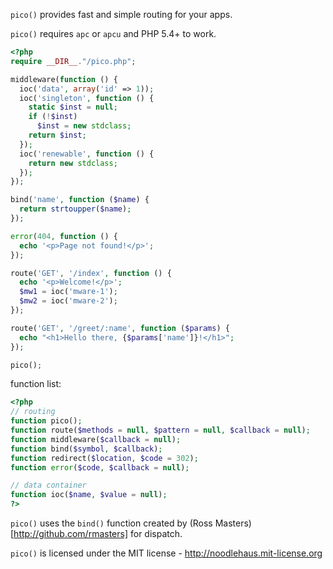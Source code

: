 `pico()` provides fast and simple routing for your apps.

`pico()` requires `apc` or `apcu` and PHP 5.4+ to work.

```php
<?php
require __DIR__."/pico.php";

middleware(function () {
  ioc('data', array('id' => 1));
  ioc('singleton', function () {
    static $inst = null;
    if (!$inst)
      $inst = new stdclass;
    return $inst;
  });
  ioc('renewable', function () {
    return new stdclass;
  });
});

bind('name', function ($name) {
  return strtoupper($name);
});

error(404, function () {
  echo '<p>Page not found!</p>';
});

route('GET', '/index', function () {
  echo '<p>Welcome!</p>';
  $mw1 = ioc('mware-1');
  $mw2 = ioc('mware-2');
});

route('GET', '/greet/:name', function ($params) {
  echo "<h1>Hello there, {$params['name']}!</h1>";
});

pico();
```

function list:

```php
<?php
// routing
function pico();
function route($methods = null, $pattern = null, $callback = null);
function middleware($callback = null);
function bind($symbol, $callback);
function redirect($location, $code = 302);
function error($code, $callback = null);

// data container
function ioc($name, $value = null);
?>
```

`pico()` uses the `bind()` function created by
(Ross Masters)[http://github.com/rmasters] for dispatch.

`pico()` is licensed under the MIT license - <http://noodlehaus.mit-license.org>
